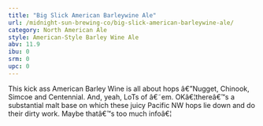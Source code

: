 ```yaml
---
title: "Big Slick American Barleywine Ale"
url: /midnight-sun-brewing-co/big-slick-american-barleywine-ale/
category: North American Ale
style: American-Style Barley Wine Ale
abv: 11.9
ibu: 0
srm: 0
upc: 0
---
```

This kick ass American Barley Wine is all about hops â€”Nugget, Chinook, Simcoe and Centennial. And, yeah, LoTs of â€˜em. OKâ€¦thereâ€™s a substantial malt base on which these juicy Pacific NW hops lie down and do their dirty work. Maybe thatâ€™s too much infoâ€¦
